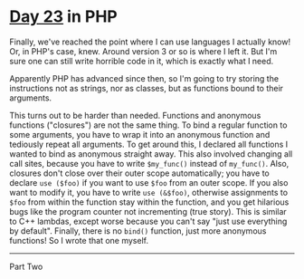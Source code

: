 # [Day 23](http://adventofcode.com/2017/day/23) in PHP

Finally, we've reached the point where I can use languages I actually know! Or,
in PHP's case, knew. Around version 3 or so is where I left it. But I'm sure
one can still write horrible code in it, which is exactly what I need.

Apparently PHP has advanced since then, so I'm going to try storing the
instructions not as strings, nor as classes, but as functions bound to their
arguments.

This turns out to be harder than needed. Functions and anonymous functions
("closures") are not the same thing. To bind a regular function to some
arguments, you have to wrap it into an anonymous function and tediously repeat
all arguments. To get around this, I declared all functions I wanted to bind as
anonymous straight away. This also involved changing all call sites, because
you have to write `$my_func()` instead of `my_func()`. Also, closures don't
close over their outer scope automatically; you have to declare `use ($foo)` if
you want to use `$foo` from an outer scope. If you also want to modify it, you
have to write `use (&$foo)`, otherwise assignments to `$foo` from within the
function stay within the function, and you get hilarious bugs like the program
counter not incrementing (true story). This is similar to C++ lambdas, except
worse because you can't say "just use everything by default". Finally, there is
no `bind()` function, just more anonymous functions! So I wrote that one
myself.

---

Part Two
